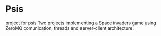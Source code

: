 # Psis
project for psis
Two projects implementing a Space invaders game using ZeroMQ comunication, threads and server-client architecture.
